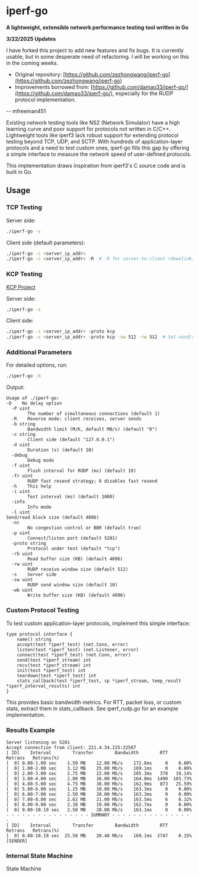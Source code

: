 # iperf-go

**A lightweight, extensible network performance testing tool written in Go**

**3/22/2025 Updates**

I have forked this project to add new features and fix bugs. It is currently usable, but in some desperate need of refactoring. I will be working on this in the coming weeks.

- Original repository: [https://github.com/zezhongwang/iperf-go](https://github.com/zezhongwang/iperf-go)
- Improvements borrowed from: [https://github.com/damao33/iperf-go/](https://github.com/damao33/iperf-go/), especially for the RUDP protocol implementation.

-- mfreeman451

Existing network testing tools like NS2 (Network Simulator) have a high learning curve and poor support for protocols not written in C/C++. Lightweight tools like iperf3 lack robust support for extending protocol testing beyond TCP, UDP, and SCTP. With hundreds of application-layer protocols and a need to test custom ones, iperf-go fills this gap by offering a simple interface to measure the network speed of user-defined protocols.

This implementation draws inspiration from iperf3's C source code and is built in Go.

## Usage

### TCP Testing

Server side:

```bash
./iperf-go -s
```

Client side (default parameters):

```bash
./iperf-go -c <server_ip_addr>
./iperf-go -c <server_ip_addr> -R  # -R for server-to-client (downlink) testing
```

### KCP Testing

[KCP Project](https://github.com/xtaci/kcp-go)

Server side:

```bash
./iperf-go -s
```

Client side:

```bash
./iperf-go -c <server_ip_addr> -proto kcp
./iperf-go -c <server_ip_addr> -proto kcp -sw 512 -rw 512  # Set send/receive window sizes
```

### Additional Parameters

For detailed options, run:

```bash
./iperf-go -h
```

Output:

```shell
Usage of ./iperf-go:
-D    No delay option
  -P uint
        The number of simultaneous connections (default 1)
  -R    Reverse mode: client receives, server sends
  -b string
        Bandwidth limit (M/K, default MB/s) (default "0")
  -c string
        Client side (default "127.0.0.1")
  -d uint
        Duration (s) (default 10)
  -debug
        Debug mode
  -f uint
        Flush interval for RUDP (ms) (default 10)
  -fr uint
        RUDP fast resend strategy; 0 disables fast resend
  -h    This help
  -i uint
        Test interval (ms) (default 1000)
  -info
        Info mode
  -l uint
Send/read block size (default 4096)
  -nc
        No congestion control or BBR (default true)
  -p uint
        Connect/listen port (default 5201)
  -proto string
        Protocol under test (default "tcp")
  -rb uint
        Read buffer size (KB) (default 4096)
  -rw uint
        RUDP receive window size (default 512)
  -s    Server side
  -sw uint
        RUDP send window size (default 10)
  -wb uint
        Write buffer size (KB) (default 4096)
```

### Custom Protocol Testing

To test custom application-layer protocols, implement this simple interface:

```shell
type protocol interface {
    name() string
    accept(test *iperf_test) (net.Conn, error)
    listen(test *iperf_test) (net.Listener, error)
    connect(test *iperf_test) (net.Conn, error)
    send(test *iperf_stream) int
    recv(test *iperf_stream) int
    init(test *iperf_test) int
    teardown(test *iperf_test) int
    stats_callback(test *iperf_test, sp *iperf_stream, temp_result *iperf_interval_results) int
}
```

This provides basic bandwidth metrics. For RTT, packet loss, or custom stats, extract them in stats_callback. See iperf_rudp.go for an example implementation.

### Results Example

```shell
Server listening on 5201
Accept connection from client: 221.4.34.225:22567
[ ID]    Interval        Transfer        Bandwidth        RTT      Retrans   Retrans(%)
[  0] 0.00-1.00 sec    1.50 MB    12.00 Mb/s    172.6ms     0    0.00%
[  0] 1.00-2.00 sec    3.12 MB    25.00 Mb/s    169.1ms     0    0.00%
[  0] 2.00-3.00 sec    2.75 MB    22.00 Mb/s    205.3ms   378   19.14%
[  0] 3.00-4.00 sec    2.00 MB    16.00 Mb/s    164.8ms  1490  103.73%
[  0] 4.00-5.00 sec    4.75 MB    38.00 Mb/s    162.9ms   873   25.59%
[  0] 5.00-6.00 sec    1.25 MB    10.00 Mb/s    163.3ms     0    0.00%
[  0] 6.00-7.00 sec    2.50 MB    20.00 Mb/s    163.3ms     0    0.00%
[  0] 7.00-8.00 sec    2.62 MB    21.00 Mb/s    163.5ms     6    0.32%
[  0] 8.00-9.00 sec    2.38 MB    19.00 Mb/s    162.7ms     0    0.00%
[  0] 9.00-10.19 sec   2.50 MB    20.00 Mb/s    163.1ms     0    0.00%
- - - - - - - - - - - - - - - - SUMMARY - - - - - - - - - - - - - - - -
[ ID]    Interval        Transfer        Bandwidth        RTT      Retrans   Retrans(%)
[  0] 0.00-10.19 sec  25.50 MB    20.40 Mb/s    169.1ms  2747    0.15%    [SENDER]
```

### Internal State Machine

State Machine

